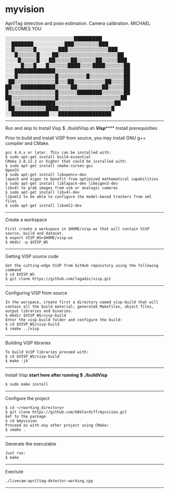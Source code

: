 # myvision
AprilTag detection and pose estimation. Camera calibration.
MICHAEL WELCOMES YOU

░░░░░░░░░░░░░░░░░░░░░░█████████
░░███████░░░░░░░░░░███▒▒▒▒▒▒▒▒███
░░█▒▒▒▒▒▒█░░░░░░░███▒▒▒▒▒▒▒▒▒▒▒▒▒███
░░░█▒▒▒▒▒▒█░░░░██▒▒▒▒▒▒▒▒▒▒▒▒▒▒▒▒▒▒▒██
░░░░█▒▒▒▒▒█░░░██▒▒▒▒▒██▒▒▒▒▒▒██▒▒▒▒▒███
░░░░░█▒▒▒█░░░█▒▒▒▒▒▒████▒▒▒▒████▒▒▒▒▒▒██
░░░█████████████▒▒▒▒▒▒▒▒▒▒▒▒▒▒▒▒▒▒▒▒▒▒██
░░░█▒▒▒▒▒▒▒▒▒▒▒▒█▒▒▒▒▒▒▒▒▒█▒▒▒▒▒▒▒▒▒▒▒██
░██▒▒▒▒▒▒▒▒▒▒▒▒▒█▒▒▒██▒▒▒▒▒▒▒▒▒▒██▒▒▒▒██
██▒▒▒███████████▒▒▒▒▒██▒▒▒▒▒▒▒▒██▒▒▒▒▒██
█▒▒▒▒▒▒▒▒▒▒▒▒▒▒▒█▒▒▒▒▒▒████████▒▒▒▒▒▒▒██
██▒▒▒▒▒▒▒▒▒▒▒▒▒▒█▒▒▒▒▒▒▒▒▒▒▒▒▒▒▒▒▒▒▒▒██
░█▒▒▒███████████▒▒▒▒▒▒▒▒▒▒▒▒▒▒▒▒▒▒▒██
░██▒▒▒▒▒▒▒▒▒▒████▒▒▒▒▒▒▒▒▒▒▒▒▒▒▒▒▒█
░░████████████░░░█████████████████
**************************************************************
Run and skip to Install Visp
    $ ./buildVisp.sh
***************************Visp*******************************
Install prerequisities

Prior to build and install ViSP from source, you may install GNU g++ compiler and CMake.

    gcc 4.4.x or later. This can be installed with:
    $ sudo apt-get install build-essential
    CMake 2.8.12.2 or higher that could be installed with:
    $ sudo apt-get install cmake-curses-gui
    OpenCV
    $ sudo apt-get install libopencv-dev
    lapack and eigen to benefit from optimized mathematical capabilities
    $ sudo apt-get install liblapack-dev libeigen3-dev
    libv4l to grab images from usb or analogic cameras
    $ sudo apt-get install libv4l-dev
    libxml2 to be able to configure the model-based trackers from xml files
    $ sudo apt-get install libxml2-dev
**************************************************************
Create a workspace

    First create a workspace in $HOME/visp-ws that will contain ViSP source, build and dataset.
    $ export VISP_WS=$HOME/visp-ws
    $ mkdir -p $VISP_WS
**************************************************************
Getting ViSP source code

    Get the cutting-edge ViSP from GitHub repository using the following command
    $ cd $VISP_WS
    $ git clone https://github.com/lagadic/visp.git
**************************************************************
Configuring ViSP from source

    In the worspace, create first a directory named visp-build that will contain all the build material; generated Makefiles, object files, output libraries and binaries.
    $ mkdir $VISP_WS/visp-build
    Enter the visp-build folder and configure the build:
    $ cd $VISP_WS/visp-build
    $ cmake ../visp
**************************************************************
Building ViSP libraries

    To build ViSP libraries proceed with:
    $ cd $VISP_WS/visp-build
    $ make -j4
**************************************************************
Install Visp **start here after running $ ./buildVisp**

    $ sudo make install
**************************************************************
Configure the project

    $ cd ~/<working_directory>
    $ git clone https://github.com/UAVCardiff/myvision.git
    Get to the package
    $ cd $myvision
    Proceed as with any other project using CMake:
    $ cmake .
**************************************************************
Generate the executable

    Just run:
    $ make
**************************************************************
Exectute

    ./livecam-apriltag-detector-working.cpp
**************************************************************
